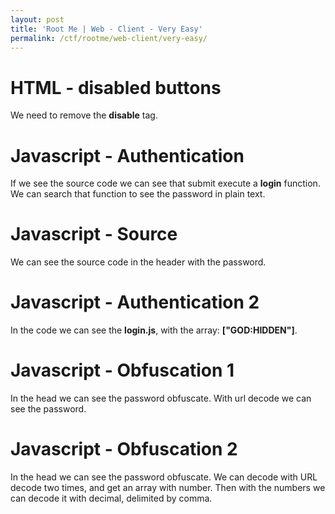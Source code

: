 ```yaml
---
layout: post
title: 'Root Me | Web - Client - Very Easy'
permalink: /ctf/rootme/web-client/very-easy/
---
```


# HTML - disabled buttons
We need to remove the **disable** tag.

# Javascript - Authentication
If we see the source code we can see that submit execute a **login** function.
We can search that function to see the password in plain text.

# Javascript - Source
We can see the source code in the header with the password.

# Javascript - Authentication 2
In the code we can see the **login.js**, with the array: **["GOD:HIDDEN"]**.

# Javascript - Obfuscation 1
In the head we can see the password obfuscate. With url decode we can see the password.

# Javascript - Obfuscation 2
In the head we can see the password obfuscate. We can decode with URL decode two times, and get an array with
number. Then with the numbers we can decode it with decimal, delimited by comma.
